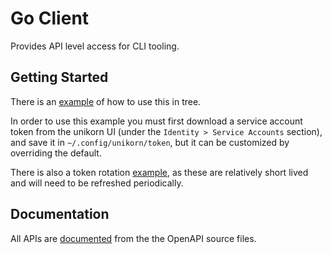 # Go Client

Provides API level access for CLI tooling.

## Getting Started

There is an [example](example/client/main.go) of how to use this in tree.

In order to use this example you must first download a service account token from the unikorn UI (under the `Identity > Service Accounts` section), and save it in `~/.config/unikorn/token`, but it can be customized by overriding the default.

There is also a token rotation [example](example/tokenrotator/main.go), as these are relatively short lived and will need to be refreshed periodically.

## Documentation

All APIs are [documented](https://github.com/nscaledev/uni-api-docs) from the the OpenAPI source files.
